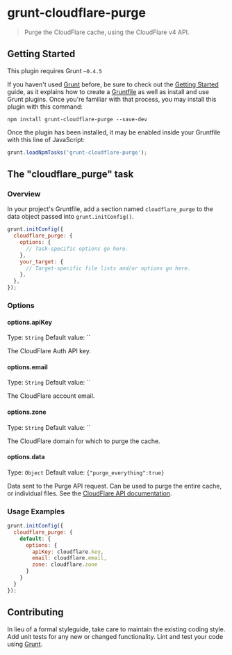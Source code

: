 # grunt-cloudflare-purge

> Purge the CloudFlare cache, using the CloudFlare v4 API.

## Getting Started
This plugin requires Grunt `~0.4.5`

If you haven't used [Grunt](http://gruntjs.com/) before, be sure to check out the [Getting Started](http://gruntjs.com/getting-started) guide, as it explains how to create a [Gruntfile](http://gruntjs.com/sample-gruntfile) as well as install and use Grunt plugins. Once you're familiar with that process, you may install this plugin with this command:

```shell
npm install grunt-cloudflare-purge --save-dev
```

Once the plugin has been installed, it may be enabled inside your Gruntfile with this line of JavaScript:

```js
grunt.loadNpmTasks('grunt-cloudflare-purge');
```

## The "cloudflare_purge" task

### Overview
In your project's Gruntfile, add a section named `cloudflare_purge` to the data object passed into `grunt.initConfig()`.

```js
grunt.initConfig({
  cloudflare_purge: {
    options: {
      // Task-specific options go here.
    },
    your_target: {
      // Target-specific file lists and/or options go here.
    },
  },
});
```

### Options

#### options.apiKey
Type: `String`
Default value: ``

The CloudFlare Auth API key.

#### options.email
Type: `String`
Default value: ``

The CloudFlare account email.

#### options.zone
Type: `String`
Default value: ``

The CloudFlare domain for which to purge the cache.

#### options.data
Type: `Object`
Default value: `{"purge_everything":true}`

Data sent to the Purge API request. Can be used to purge the entire cache, or individual files. See the [CloudFlare API documentation](https://api.cloudflare.com/#zone-purge-individual-files-by-url-and-cache-tags).


### Usage Examples

```js
grunt.initConfig({
  cloudflare_purge: {
    default: {
      options: {
        apiKey: cloudflare.key,
        email: cloudflare.email,
        zone: cloudflare.zone
      }
    }
  }
});
```

## Contributing
In lieu of a formal styleguide, take care to maintain the existing coding style. Add unit tests for any new or changed functionality. Lint and test your code using [Grunt](http://gruntjs.com/).
